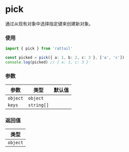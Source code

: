 # pick

通过从现有对象中选择指定键来创建新对象。

### 使用

```ts
import { pick } from 'rattail'

const picked = pick({ a: 1, b: 2, c: 3 }, ['a', 'c'])
console.log(picked) // { a: 1, c: 3 }
```

### 参数

| 参数     | 类型       | 默认值 |
| -------- | ---------- | ------ |
| `object` | `object`   |        |
| `keys`   | `string[]` |        |

### 返回值

| 类型     |
| -------- |
| `object` |
